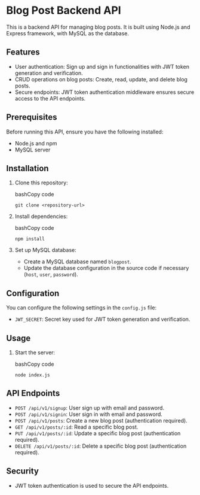 # Blog Post Backend API

This is a backend API for managing blog posts. It is built using Node.js and Express framework, with MySQL as the database.

## Features

-   User authentication: Sign up and sign in functionalities with JWT token generation and verification.
-   CRUD operations on blog posts: Create, read, update, and delete blog posts.
-   Secure endpoints: JWT token authentication middleware ensures secure access to the API endpoints.

## Prerequisites

Before running this API, ensure you have the following installed:

-   Node.js and npm
-   MySQL server

## Installation

1.  Clone this repository:
    
    bashCopy code
    
    `git clone <repository-url>` 
    
2.  Install dependencies:
    
    bashCopy code
    
    `npm install` 
    
3.  Set up MySQL database:
    
    -   Create a MySQL database named `blogpost`.
    -   Update the database configuration in the source code if necessary (`host`, `user`, `password`).

## Configuration

You can configure the following settings in the `config.js` file:

-   `JWT_SECRET`: Secret key used for JWT token generation and verification.

## Usage

1.  Start the server:
    
    bashCopy code
    
    `node index.js` 
    

## API Endpoints

-   `POST /api/v1/signup`: User sign up with email and password.
-   `POST /api/v1/signin`: User sign in with email and password.
-   `POST /api/v1/posts`: Create a new blog post (authentication required).
-   `GET /api/v1/posts/:id`: Read a specific blog post.
-   `PUT /api/v1/posts/:id`: Update a specific blog post (authentication required).
-   `DELETE /api/v1/posts/:id`: Delete a specific blog post (authentication required).

## Security

-   JWT token authentication is used to secure the API endpoints.
